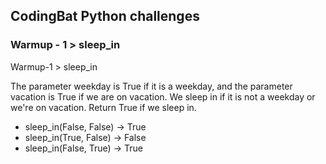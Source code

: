 ## CodingBat Python challenges

### Warmup - 1 > sleep_in

Warmup-1 > sleep_in

The parameter weekday is True if it is a weekday, and the parameter vacation is True if we are on vacation. 
We sleep in if it is not a weekday or we're on vacation. Return True if we sleep in.

- sleep_in(False, False) → True
- sleep_in(True, False) → False
- sleep_in(False, True) → True
